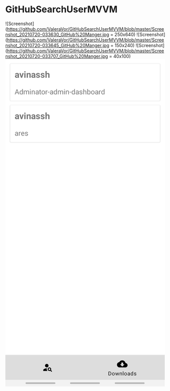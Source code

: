 # GitHubSearchUserMVVM

![Screenshot](https://github.com/ValeraVor/GitHubSearchUserMVVM/blob/master/Screenshot_20210720-033630_GitHub%20Manger.jpg = 250x640)
![Screenshot](https://github.com/ValeraVor/GitHubSearchUserMVVM/blob/master/Screenshot_20210720-033645_GitHub%20Manger.jpg = 150x240)
![Screenshot](https://github.com/ValeraVor/GitHubSearchUserMVVM/blob/master/Screenshot_20210720-033707_GitHub%20Manger.jpg = 40x100)
![Screenshot](https://github.com/ValeraVor/GitHubSearchUserMVVM/blob/master/Screenshot_20210720-033714_GitHub%20Manger.jpg )
